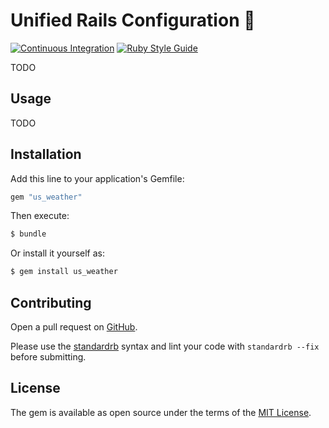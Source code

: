 # Unified Rails Configuration :construction:

[![Continuous Integration](https://github.com/bdurand/us_weather/actions/workflows/continuous_integration.yml/badge.svg)](https://github.com/bdurand/us_weather/actions/workflows/continuous_integration.yml)
[![Ruby Style Guide](https://img.shields.io/badge/code_style-standard-brightgreen.svg)](https://github.com/testdouble/standard)

TODO

## Usage

TODO

## Installation

Add this line to your application's Gemfile:

```ruby
gem "us_weather"
```

Then execute:
```bash
$ bundle
```

Or install it yourself as:
```bash
$ gem install us_weather
```

## Contributing

Open a pull request on [GitHub](https://github.com/bdurand/us_weather).

Please use the [standardrb](https://github.com/testdouble/standard) syntax and lint your code with `standardrb --fix` before submitting.

## License

The gem is available as open source under the terms of the [MIT License](https://opensource.org/licenses/MIT).
